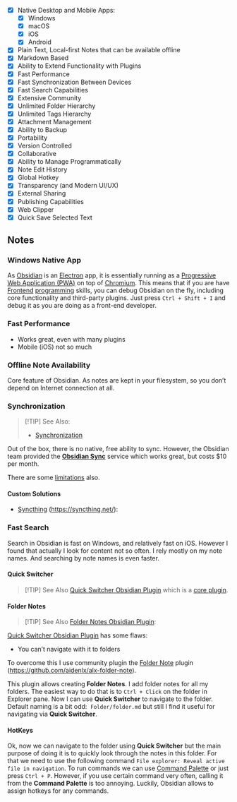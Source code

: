 - [x] Native Desktop and Mobile Apps: 
	- [x] Windows
	- [x] macOS
	- [x] iOS
	- [x] Android
- [x] Plain Text, Local-first Notes that can be available offline
- [x] Markdown Based
- [x] Ability to Extend Functionality with Plugins
- [x] Fast Performance
- [x] Fast Synchronization Between Devices
- [x] Fast Search Capabilities
- [x] Extensive Community
- [x] Unlimited Folder Hierarchy
- [x] Unlimited Tags Hierarchy
- [x] Attachment Management
- [x] Ability to Backup
- [x] Portability
- [x] Version Controlled
- [x] Collaborative
- [x] Ability to Manage Programmatically
- [x] Note Edit History
- [x] Global Hotkey
- [x] Transparency (and Modern UI/UX)
- [x] External Sharing
- [x] Publishing Capabilities
- [x] Web Clipper
- [x] Quick Save Selected Text

## Notes

### Windows Native App

As [Obsidian](../03-AREAS/Obsidian/_README.md) is an [Electron](../04-RESOURCES/Tools/Tool%20-%20Electron.md) app, it is essentially running as a [Progressive Web Application (PWA)](../04-RESOURCES/Definitions/Acronyms/Progressive%20Web%20Application%20(PWA).md) on top of [Chromium](../04-RESOURCES/Tools/Tool%20-%20Chromium.md). This means that if you are have [Frontend](../04-RESOURCES/Checklists/Checklist%20-%20Frontend%20Design.md) [programming](../04-RESOURCES/Definitions/Dictionary/Definition%20-%20Development.md) skills, you can debug Obsidian on the fly, including core functionality and third-party plugins. Just press `Ctrl + Shift + I` and debug it as you are doing as a front-end developer.

### Fast Performance

- Works great, even with many plugins
- Mobile (iOS) not so much

### Offline Note Availability

Core feature of Obsidian. As notes are kept in your filesystem, so you don’t depend on Internet connection at all.

### Synchronization

> [!TIP] See Also:
> - [Synchronization](../04-RESOURCES/Definitions/Dictionary/Definition%20-%20Synchronization.md)

Out of the box, there is no native, free ability to sync. However, the Obsidian team provided the [**Obsidian Sync**](https://obsidian.md/sync) service which works great, but costs $10 per month.

There are some [limitations](https://help.obsidian.md/Obsidian+Sync/Limitations) also.

#### Custom Solutions

- [Syncthing](Tool%20-%20Syncthing) (https://syncthing.net/):

### Fast Search

Search in Obsidian is fast on Windows, and relatively fast on iOS. However I found that actually I look for content not so often. I rely mostly on my note names. And searching by note names is even faster.

#### Quick Switcher

> [!TIP] See Also
> [Quick Switcher Obsidian Plugin](Plugin%20-%20Quick%20Switcher) which is a [core plugin](../03-AREAS/Obsidian/Plugins/Obsidian%20-%20Core%20Plugins.md).


#### Folder Notes

> [!TIP] See Also
> [Folder Notes Obsidian Plugin](Plugins/Plugin%20-%20Folder%20Note.md): 

[Quick Switcher Obsidian Plugin](Plugin%20-%20Quick%20Switcher) has some flaws: 

- You can’t navigate with it to folders
 
To overcome this I use community plugin the [Folder Note](Folder%20Note) plugin (https://github.com/aidenlx/alx-folder-note).

This plugin allows creating **Folder Notes**. I add folder notes for all my folders. The easiest way to do that is to `Ctrl + Click` on the folder in Explorer pane. Now I can use **Quick Switcher** to navigate to the folder. Default naming is a bit odd:  `Folder/folder.md` but still I find it useful for navigating via **Quick Switcher**.

#### HotKeys

Ok, now we can navigate to the folder using **Quick Switcher** but the main purpose of doing it is to quickly look through the notes in this folder. For that we need to use the following command `File explorer: Reveal active file in navigation`. To run commands we can use [Command Palette](https://help.obsidian.md/Plugins/Command+palette) or just press `Ctrl + P`. However, if you use certain command very often, calling it from the **Command Palette** is too annoying. Luckily, Obsidian allows to assign hotkeys for any commands.